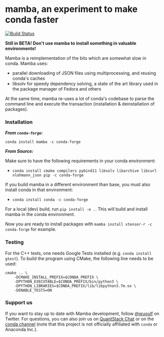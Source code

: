 # mamba, an experiment to make conda faster

[![Build Status](https://github.com/QuantStack/mamba/workflows/CI/badge.svg)](https://github.com/QuantStack/mamba/actions)

**Still in BETA! Don't use mamba to install something in valuable environments!**

Mamba is a reimplementation of the bits which are somewhat slow in conda. Mamba uses:

- parallel downloading of JSON files using multiprocessing, and reusing conda's caches
- libsolv for speedy dependency solving, a state of the art library used in the package manager of Fedora and others

At the same time, mamba re-uses a lot of conda's codebase to parse the command line and execute the transaction (installation & deinstallation of packages).

### Installation

***From `conda-forge`:***

```
conda install mamba -c conda-forge
```

***From Source:***

Make sure to have the following requirements in your conda environment:

- `conda install cmake compilers pybind11 libsolv libarchive libcurl nlohmann_json pip -c conda-forge`

If you build mamba in a different environment than base, you must also install conda in
that environment:

- `conda install conda -c conda-forge`

For a local (dev) build, run `pip install -e .`. This will build and install mamba
in the conda environment.

Now you are ready to install packages with `mamba install xtensor-r -c conda-forge` for example.

### Testing

For the C++ tests, one needs Google Tests installed (e.g. `conda install gtest`).
To build the program using CMake, the following line needs to be used:

```
cmake .. \
	-DCMAKE_INSTALL_PREFIX=$CONDA_PREFIX \
	-DPYTHON_EXECUTABLE=$CONDA_PREFIX/bin/python3 \
	-DPYTHON_LIBRARIES=$CONDA_PREFIX/lib/libpython3.7m.so \
	-DENABLE_TESTS=ON
```

### Support us

If you want to stay up to date with Mamba development, follow [@wuoulf](https://twitter.com/wuoulf) on Twitter.
For questions, you can also join us on [QuantStack Chat](https://gitter.im/QuantStack/Lobby) or on the [conda channel](https://gitter.im/conda/conda) (note that this project is not officially affiliated with `conda` or Anaconda Inc.).

